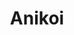 --- 
title: "Anikoi"
publishdate: "2019-2-11T16:48:46+02:00"
src: "https://365manga.net/manga/anikoi"
image: "https://data.365manga.net/images/thumbnails/30571-anikoi.jpg"
description: " Takatoki is a high school boy with an intense obsession for manga and anime. He desperately wants a typical anime romance with a girl who falls into a typical female anime stereotype. His childhood friend Chiyoko, a very unladylike girl who is a notorious fighter, tries in vain to get his mind back to reality. One day, the two of them run into a girl in a sailor…"
---